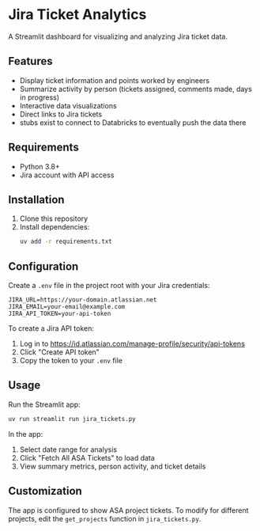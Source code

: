 # Jira Ticket Analytics

A Streamlit dashboard for visualizing and analyzing Jira ticket data.

## Features

- Display ticket information and points worked by engineers
- Summarize activity by person (tickets assigned, comments made, days in progress)
- Interactive data visualizations
- Direct links to Jira tickets
- stubs exist to connect to Databricks to eventually push the data there

## Requirements

- Python 3.8+
- Jira account with API access

## Installation

1. Clone this repository
2. Install dependencies:
   ```bash
   uv add -r requirements.txt
   ```

## Configuration

Create a `.env` file in the project root with your Jira credentials:

```
JIRA_URL=https://your-domain.atlassian.net
JIRA_EMAIL=your-email@example.com
JIRA_API_TOKEN=your-api-token
```

To create a Jira API token:
1. Log in to https://id.atlassian.com/manage-profile/security/api-tokens
2. Click "Create API token"
3. Copy the token to your `.env` file

## Usage

Run the Streamlit app:

```bash
uv run streamlit run jira_tickets.py
```

In the app:
1. Select date range for analysis
2. Click "Fetch All ASA Tickets" to load data
3. View summary metrics, person activity, and ticket details

## Customization

The app is configured to show ASA project tickets. To modify for different projects, edit the `get_projects` function in `jira_tickets.py`. 